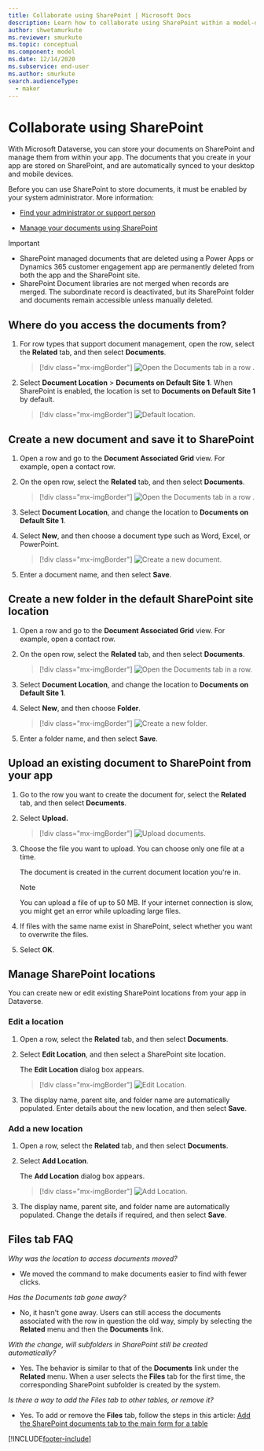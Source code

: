 ```yaml
---
title: Collaborate using SharePoint | Microsoft Docs
description: Learn how to collaborate using SharePoint within a model-driven app
author: shwetamurkute
ms.reviewer: smurkute
ms.topic: conceptual
ms.component: model
ms.date: 12/14/2020
ms.subservice: end-user
ms.author: smurkute
search.audienceType: 
  - maker
---
```


# Collaborate using SharePoint 

With Microsoft Dataverse, you can store your documents on SharePoint and manage them from within your app. The documents that you create in your app are stored on SharePoint, and are automatically synced to your desktop and mobile devices.

Before you can use SharePoint to store documents, it must be enabled by your system administrator. More information:

-   [Find your administrator or support person](find-admin.md)  

-   [Manage your documents using SharePoint](/power-platform/admin/manage-documents-using-sharepoint)  

> [!IMPORTANT]
> - SharePoint managed documents that are deleted using a Power Apps or Dynamics 365 customer engagement app are permanently deleted from both the app and the SharePoint site.
> - SharePoint Document libraries are not merged when records are merged. The subordinate record is deactivated, but its SharePoint folder and documents remain accessible unless manually deleted.

## Where do you access the documents from?

1. For row types that support document management, open the row, select the **Related** tab, and then select **Documents**.

   > [!div class="mx-imgBorder"]
   > ![Open the Documents tab in a row .](media/onedrive_nav.png "Open the Documents tab in a row")

2. Select **Document Location** > **Documents on Default Site 1**. When SharePoint is enabled, the location is set to  **Documents on Default Site 1** by default.

   > [!div class="mx-imgBorder"]
   > ![Default location.](media/sharepoint_defualtsite.png "Default location")


## Create a new document and save it to SharePoint

1. Open a row and go to the **Document Associated Grid** view. For example, open a contact row.

2. On the open row, select the **Related** tab, and then select **Documents**.
 
    > [!div class="mx-imgBorder"]
    > ![Open the Documents tab in a row .](media/onedrive_nav.png "Open the Documents tab in a row")

2. Select **Document Location**, and change the location to **Documents on Default Site 1**.

3. Select **New**, and then choose a document type such as Word, Excel, or PowerPoint.

    > [!div class="mx-imgBorder"]
    > ![Create a new document.](media/onedrive_new_doc.png "Create a new document")

4. Enter a document name, and then select **Save**.  

## Create a new folder in the default SharePoint site location

1. Open a row and go to the **Document Associated Grid** view. For example, open a contact row.

2. On the open row, select the **Related** tab, and then select **Documents**.
 
    > [!div class="mx-imgBorder"]
    > ![Open the Documents tab in a row.](media/onedrive_nav.png "Open the Documents tab in a row")

2. Select **Document Location**, and change the location to **Documents on Default Site 1**.

3. Select **New**, and then choose **Folder**.

    > [!div class="mx-imgBorder"]
    > ![Create a new folder.](media/Sharepoint_new_folder.png "Create a new folder")
    
 4. Enter a folder name, and then select **Save**.  
 
 
 ## Upload an existing document to SharePoint from your app

1. Go to the row you want to create the document for, select the **Related** tab, and then select **Documents**.
 
2. Select **Upload.**

   > [!div class="mx-imgBorder"]
   > ![Upload documents.](media/upload_doc.png "Upload documents")

3. Choose the file you want to upload. You can choose only one file at a time.

   The document is created in the current document location you're in.

   > [!Note]
   > You can upload a file of up to 50 MB. If your internet connection is slow, you might get an error while uploading large files.

4. If files with the same name exist in SharePoint, select whether you want to overwrite the files.

5. Select **OK**.

## Manage SharePoint locations

You can create new or edit existing SharePoint locations from your app in Dataverse.

### Edit a location

1. Open a row, select the **Related** tab, and then select **Documents**.

2. Select **Edit Location**, and then select a SharePoint site location.

   The **Edit Location** dialog box appears.

   > [!div class="mx-imgBorder"]
   > ![Edit Location.](media/edit_location.png "Edit Location")

3. The display name, parent site, and folder name are automatically populated. Enter details about the new location, and then select **Save**.

### Add a new location

1. Open a row, select the **Related** tab, and then select **Documents**.

2. Select **Add Location**. 

   The **Add Location** dialog box appears.

   > [!div class="mx-imgBorder"]
   > ![Add Location.](media/add_location.png "Add Location")

3. The display name, parent site, and folder name are automatically populated. Change the details if required, and then select **Save**.

## Files tab FAQ

*Why was the location to access documents moved?* 
- We moved the command to make documents easier to find with fewer clicks.

*Has the Documents tab gone away?*
- No, it hasn't gone away. Users can still access the documents associated with the row in question the old way, simply by selecting the **Related** menu and then the **Documents** link.

*With the change, will subfolders in SharePoint still be created automatically?*
- Yes. The behavior is similar to that of the **Documents** link under the **Related** menu. When a user selects the **Files** tab for the first time, the corresponding SharePoint subfolder is created by the system. 

*Is there a way to add the Files tab to other tables, or remove it?*
- Yes. To add or remove the **Files** tab, follow the steps in this article: [Add the SharePoint documents tab to the main form for a table](../maker/model-driven-apps/add-documents-tab-entity-main-form.md)  


[!INCLUDE[footer-include](../includes/footer-banner.md)]
